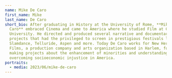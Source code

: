 ```yaml
---
name: Mike De Caro
first_name: Mike
last_name: De Caro
short_bio: After graduating in History at the University of Rome, **Mike De
  Caro** embraced Cinema and came to America where he studied Film at Columbia
  University. He directed and produced several narrative and documentary
  projects that had the privileged to screen in prestigious festivals like SXSW,
  Slamdance, Telluride, Aspen and more. Today De Caro works for New Heritage
  Films, a production company and arts organization based in Harlem, focused in
  making projects about the enhancement of minorities and understanding and
  overcoming socioeconomic injustice in America.
portraits:
  - media: 2023/06/mike-de-caro
---
```

